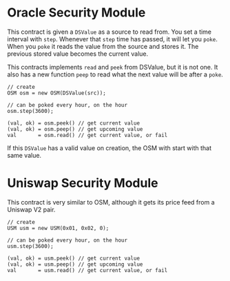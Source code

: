 # Oracle Security Module

This contract is given a `DSValue` as a source to read from. You set a time interval with `step`. Whenever that `step` time has passed, it will let you `poke`. When you `poke` it reads the value from the source and stores it. The previous stored value becomes the current value.

This contracts implements `read` and `peek` from DSValue, but it is not one. It also has a new function `peep` to read what the next value will be after a `poke`.

```
// create
OSM osm = new OSM(DSValue(src));

// can be poked every hour, on the hour
osm.step(3600);

(val, ok) = osm.peek() // get current value
(val, ok) = osm.peep() // get upcoming value
val       = osm.read() // get current value, or fail

```

If this `DSValue` has a valid value on creation, the OSM with start with that same value.

# Uniswap Security Module

This contract is very similar to OSM, although it gets its price feed from a Uniswap V2 pair.

```
// create
USM usm = new USM(0x01, 0x02, 0);

// can be poked every hour, on the hour
usm.step(3600);

(val, ok) = usm.peek() // get current value
(val, ok) = usm.peep() // get upcoming value
val       = usm.read() // get current value, or fail

```
